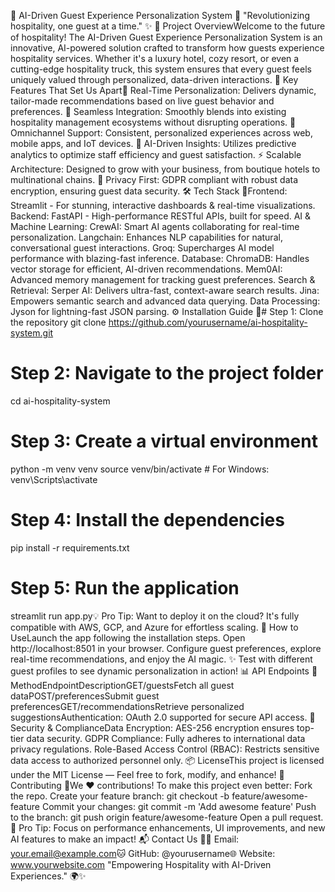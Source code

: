 🚀 AI-Driven Guest Experience Personalization System 🌟
"Revolutionizing hospitality, one guest at a time." ✨
🎯 Project OverviewWelcome to the future of hospitality! The AI-Driven Guest Experience Personalization System is an innovative, AI-powered solution crafted to transform how guests experience hospitality services. Whether it's a luxury hotel, cozy resort, or even a cutting-edge hospitality truck, this system ensures that every guest feels uniquely valued through personalized, data-driven interactions.
🌟 Key Features That Set Us Apart🎯 Real-Time Personalization: Delivers dynamic, tailor-made recommendations based on live guest behavior and preferences.
🔗 Seamless Integration: Smoothly blends into existing hospitality management ecosystems without disrupting operations.
📱 Omnichannel Support: Consistent, personalized experiences across web, mobile apps, and IoT devices.
🧠 AI-Driven Insights: Utilizes predictive analytics to optimize staff efficiency and guest satisfaction.
⚡ Scalable Architecture: Designed to grow with your business, from boutique hotels to multinational chains.
🔐 Privacy First: GDPR compliant with robust data encryption, ensuring guest data security.
🛠️ Tech Stack 🚀Frontend: Streamlit - For stunning, interactive dashboards & real-time visualizations.
Backend: FastAPI - High-performance RESTful APIs, built for speed.
AI & Machine Learning:
CrewAI: Smart AI agents collaborating for real-time personalization.
Langchain: Enhances NLP capabilities for natural, conversational guest interactions.
Groq: Supercharges AI model performance with blazing-fast inference.
Database:
ChromaDB: Handles vector storage for efficient, AI-driven recommendations.
Mem0AI: Advanced memory management for tracking guest preferences.
Search & Retrieval:
Serper AI: Delivers ultra-fast, context-aware search results.
Jina: Empowers semantic search and advanced data querying.
Data Processing: Jyson for lightning-fast JSON parsing.
⚙️ Installation Guide 🚀# Step 1: Clone the repository
git clone https://github.com/yourusername/ai-hospitality-system.git

# Step 2: Navigate to the project folder
cd ai-hospitality-system

# Step 3: Create a virtual environment
python -m venv venv
source venv/bin/activate  # For Windows: venv\Scripts\activate

# Step 4: Install the dependencies
pip install -r requirements.txt

# Step 5: Run the application
streamlit run app.py💡 Pro Tip: Want to deploy it on the cloud? It's fully compatible with AWS, GCP, and Azure for effortless scaling.
🎯 How to UseLaunch the app following the installation steps.
Open http://localhost:8501 in your browser.
Configure guest preferences, explore real-time recommendations, and enjoy the AI magic. ✨
Test with different guest profiles to see dynamic personalization in action!
📊 API Endpoints 🚀MethodEndpointDescriptionGET/guestsFetch all guest dataPOST/preferencesSubmit guest preferencesGET/recommendationsRetrieve personalized suggestionsAuthentication: OAuth 2.0 supported for secure API access.
🔐 Security & ComplianceData Encryption: AES-256 encryption ensures top-tier data security.
GDPR Compliance: Fully adheres to international data privacy regulations.
Role-Based Access Control (RBAC): Restricts sensitive data access to authorized personnel only.
📦 LicenseThis project is licensed under the MIT License — Feel free to fork, modify, and enhance!
🤝 Contributing 🚀We ❤️ contributions! To make this project even better:
Fork the repo.
Create your feature branch: git checkout -b feature/awesome-feature
Commit your changes: git commit -m 'Add awesome feature'
Push to the branch: git push origin feature/awesome-feature
Open a pull request.
🌟 Pro Tip: Focus on performance enhancements, UI improvements, and new AI features to make an impact!
📬 Contact Us 🚀📧 Email: your.email@example.com🐱 GitHub: @yourusername🌐 Website: www.yourwebsite.com
"Empowering Hospitality with AI-Driven Experiences." 🌍✨

